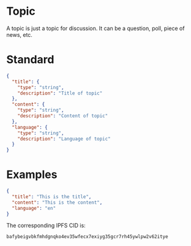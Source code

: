 # Topic

A topic is just a topic for discussion. It can be a question, poll, piece of news, etc.

# Standard

```json
{
  "title": {
    "type": "string",
    "description": "Title of topic"
  },
  "content": {
    "type": "string",
    "description": "Content of topic"
  },
  "language": {
    "type": "string",
    "description": "Language of topic"
  }
}
```

# Examples

```json
{
  "title": "This is the title",
  "content": "This is the content",
  "language": "en"
}
```

The corresponding IPFS CID is:

```
bafybeigvbkfmhdgnqko4ev35wfecx7exiyg35gcr7rh45ywlpw2v62itye
```
